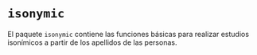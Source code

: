 # `isonymic`

El paquete `isonymic` contiene las funciones básicas para realizar estudios isonímicos a partir de los apellidos de las personas.